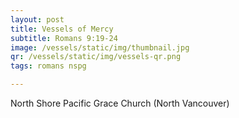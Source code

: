 ```yaml
---
layout: post
title: Vessels of Mercy
subtitle: Romans 9:19-24
image: /vessels/static/img/thumbnail.jpg
qr: /vessels/static/img/vessels-qr.png
tags: romans nspg

---
```


North Shore Pacific Grace Church (North Vancouver)

